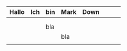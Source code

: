 | Hallo | Ich | bin | Mark | Down |     |     |     |
| ----- | --- | --- | ---- | ---- | --- | --- | --- |
|       |     |     |      |      |     |     |     |
|       |     |     |      |      |     |     |     |
|       |     | bla |      |      |     |     |     |
|       |     |     | bla  |      |     |     |     |
|       |     |     |      |      |     |     |     |
